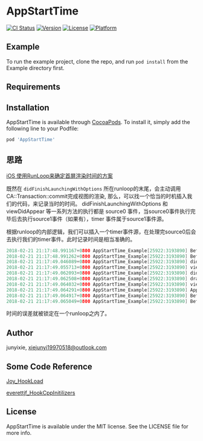 # AppStartTime

[![CI Status](http://img.shields.io/travis/junyixie/AppStartTime.svg?style=flat)](https://travis-ci.org/junyixie/AppStartTime)
[![Version](https://img.shields.io/cocoapods/v/AppStartTime.svg?style=flat)](http://cocoapods.org/pods/AppStartTime)
[![License](https://img.shields.io/cocoapods/l/AppStartTime.svg?style=flat)](http://cocoapods.org/pods/AppStartTime)
[![Platform](https://img.shields.io/cocoapods/p/AppStartTime.svg?style=flat)](http://cocoapods.org/pods/AppStartTime)

## Example

To run the example project, clone the repo, and run `pod install` from the Example directory first.

## Requirements

## Installation

AppStartTime is available through [CocoaPods](http://cocoapods.org). To install
it, simply add the following line to your Podfile:

```ruby
pod 'AppStartTime'
```

## 思路

[iOS 使用RunLoop来确定首屏渲染时间的方案](https://junyixie.github.io/2018/02/01/RunloopDetermineFirstRenderedTime/)

既然在 `didFinishLaunchingWithOptions` 所在runloop的末尾，会主动调用CA::Transaction::commit完成视图的渲染, 那么，可以找一个恰当的时机插入我们的代码，来记录当时的时间。
didFinishLaunchingWithOptions 和 viewDidAppear 等一系列方法的执行都是 source0 事件，当source0事件执行完毕后去执行source1事件（如果有），timer 事件属于source1事件源。

根据runloop的内部逻辑，我们可以插入一个timer事件源，在处理完source0后会去执行我们的timer事件。此时记录时间是相当准确的。

```c
2018-02-21 21:17:48.991167+0800 AppStartTime_Example[25922:3193890] BeforeTimers
2018-02-21 21:17:48.991262+0800 AppStartTime_Example[25922:3193890] BeforeSources
2018-02-21 21:17:49.046089+0800 AppStartTime_Example[25922:3193890] didFinishLaunchingWithOptions
2018-02-21 21:17:49.055713+0800 AppStartTime_Example[25922:3193890] viewdidload
2018-02-21 21:17:49.062093+0800 AppStartTime_Example[25922:3193890] didlayoutsubviews
2018-02-21 21:17:49.062508+0800 AppStartTime_Example[25922:3193890] draw rect
2018-02-21 21:17:49.064032+0800 AppStartTime_Example[25922:3193890] viewDidAppear
2018-02-21 21:17:49.064291+0800 AppStartTime_Example[25922:3193890] AppstartTime 首屏渲染记录
2018-02-21 21:17:49.064917+0800 AppStartTime_Example[25922:3193890] BeforeTimers
2018-02-21 21:17:49.065049+0800 AppStartTime_Example[25922:3193890] BeforeSources
```

时间的误差就被锁定在一个runloop之内了。

## Author

junyixie, xiejunyi19970518@outlook.com


## Some Code Reference 
[Joy_HookLoad](https://github.com/joy0304/Joy-Demo/tree/master/HookLoad)

[everettjf_HookCppInitilizers](https://github.com/everettjf/Yolo/tree/master/HookCppInitilizers)
## License

AppStartTime is available under the MIT license. See the LICENSE file for more info.
